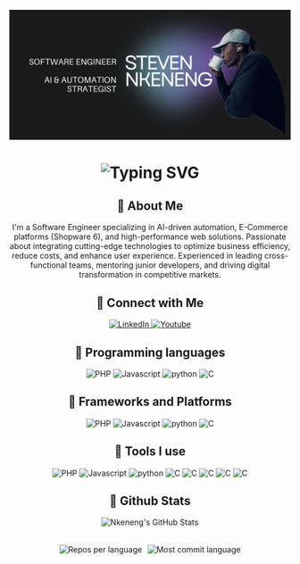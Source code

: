 ![banner](./banner.png)

<div align="center">
<h1>
<img src="https://readme-typing-svg.herokuapp.com?font=Jetbrains+mono&size=40&duration=3000&color=33FF33&center=true&vCenter=true&width=435&lines=...+Hey+I'm;Steven+Nkeneng;.This+is+my+Github..;" alt="Typing SVG"/>
</h1>
</div>

<div align="center">
    <h2>🚀 About Me</h2>
    <p>I'm a Software Engineer specializing in AI-driven automation, E-Commerce platforms (Shopware 6), and high-performance web solutions. Passionate about integrating cutting-edge technologies to optimize business efficiency, reduce costs, and enhance user experience. Experienced in leading cross-functional teams, mentoring junior developers, and driving digital transformation in competitive markets.</p>
</div>

<div align="center">
    <h2>🚀 Connect with Me</h2>
    <a href="https://www.linkedin.com/in/steven-nkeneng/">
        <img src="https://img.shields.io/badge/LinkedIn-0077B5?style=for-the-badge&logo=linkedin&logoColor=white" alt="LinkedIn"/>
    </a>
     <a href="https://www.youtube.com/@stevennkeneng237">
        <img src="https://img.shields.io/badge/Youtube-FF0000?style=for-the-badge&logo=youtube&logoColor=white" alt="Youtube"/>
    </a>
</div>

<div align="center">
    <h2>🚀 Programming languages</h2>
        <img src="https://img.shields.io/badge/php-7984B2?style=for-the-badge&logo=php&logoColor=white" alt="PHP"/>
          <img src="https://img.shields.io/badge/javascript-ffff00?style=for-the-badge&logo=javascript&logoColor=black" alt="Javascript"/>
               <img src="https://img.shields.io/badge/python-add8e6?style=for-the-badge&logo=python&logoColor=black" alt="python"/>
                 <img src="https://img.shields.io/badge/-00396F?style=for-the-badge&logo=c&logoColor=white" alt="C"/>
</div>

<div align="center">
    <h2>🚀 Frameworks and Platforms</h2>
        <img src="https://img.shields.io/badge/symfony-7984B2?style=for-the-badge&logo=symfony&logoColor=white" alt="PHP"/>
          <img src="https://img.shields.io/badge/Next Js-ffff00?style=for-the-badge&logo=next&logoColor=black" alt="Javascript"/>
               <img src="https://img.shields.io/badge/wordpress-add8e6?style=for-the-badge&logo=Wordpress&logoColor=black" alt="python"/>
                 <img src="https://img.shields.io/badge/Shopware-00396F?style=for-the-badge&logo=shopware&logoColor=white" alt="C"/>
        
</div>

<div align="center">
    <h2>🚀 Tools I use</h2>
        <img src="https://img.shields.io/badge/Docker-7984B2?style=for-the-badge&logo=docker&logoColor=white" alt="PHP"/>
          <img src="https://img.shields.io/badge/N8N-ffff00?style=for-the-badge&logo=n8n&logoColor=black" alt="Javascript"/>
               <img src="https://img.shields.io/badge/redis-add8e6?style=for-the-badge&logo=redis&logoColor=black" alt="python"/>
                 <img src="https://img.shields.io/badge/make-6500C1?style=for-the-badge&logo=make&logoColor=white" alt="C"/>
                     <img src="https://img.shields.io/badge/neovim-479740?style=for-the-badge&logo=neovim&logoColor=white" alt="C"/>
                       <img src="https://img.shields.io/badge/Macos-00396F?style=for-the-badge&logo=macos&logoColor=white" alt="C"/>
                        <img src="https://img.shields.io/badge/Raycast-FF595B?style=for-the-badge&logo=raycast&logoColor=white" alt="C"/>
                                 <img src="https://img.shields.io/badge/Wezterm-00396F?style=for-the-badge&logo=wezterm&logoColor=white" alt="C"/>
</div>

<div align="center">
    <h2>🚀 Github Stats</h2>
    <img src="https://github-profile-summary-cards.vercel.app/api/cards/profile-details?username=nkeneng&theme=github_dark" alt="Nkeneng's GitHub Stats"/>

<div style="margin-top: 2rem">
    <div style="display: flex; justify-content: center; gap: 10px;">
        <img src="https://github-profile-summary-cards.vercel.app/api/cards/repos-per-language?username=nkeneng&theme=github_dark" alt="Repos per language"/>
        <img src="https://github-profile-summary-cards.vercel.app/api/cards/most-commit-language?username=nkeneng&theme=github_dark" alt="Most commit language"/>
    </div>
    </div>
</div>
